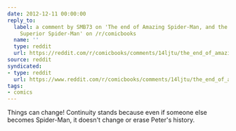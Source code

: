 ```yaml
---
date: 2012-12-11 00:00:00
reply_to:
  label: a comment by SMB73 on 'The end of Amazing Spider-Man, and the beginning of
    Superior Spider-Man' on /r/comicbooks
  name: ''
  type: reddit
  url: https://reddit.com/r/comicbooks/comments/14ljtu/the_end_of_amazing_spiderman_and_the_beginning_of/c7e9emf/
source: reddit
syndicated:
- type: reddit
  url: https://www.reddit.com/r/comicbooks/comments/14ljtu/the_end_of_amazing_spiderman_and_the_beginning_of/c7e9kxg/
tags:
- comics
---
```


Things can change! Continuity stands because even if someone else becomes Spider-Man, it doesn't change or erase Peter's history.